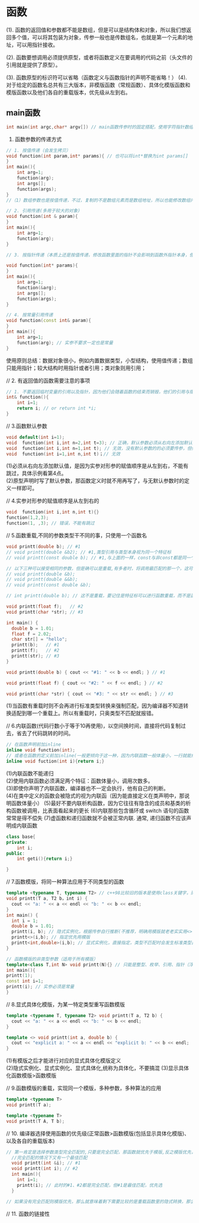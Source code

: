 # 函数

(1). 函数的返回值和参数都不能是数组，但是可以是结构体和对象，所以我们想返回多个值，可以将其包装为对象，传参一般也是传数组名，也就是第一个元素的地址，可以用指针接收。

(2). 函数要想调用必须提供原型，或者将函数定义在要调用的代码之前（头文件的引用就是提供了原型）。

(3). 函数原型的标识符可以省略（函数定义与函数指针的声明不能省略！）
(4). 对于给定的函数名总共有三大版本，非模版函数（常规函数）、具体化模版函数和模版函数以及他们各自的重载版本，优先级从左到右。
## main函数
``` cpp
int main(int argc,char* argv[]) // main函数传参时的固定搭配，使用字符指针数组接收参数是为了兼顾c语言，argc是参数个数，注意，argv[0]永远是main程序名路径,例如："D:\\\\e\\\\c++\\test\\test.exe"，所以argc至少为1，多个传参用空格分隔，如果参数内有空格等特殊字符记得用引号引起来
```
1. 函数参数的传递方式
```cpp
// 1. 按值传递（会发生拷贝）
void function(int param,int* params){ // 也可以将int*替换为int params[]
}
int main(){
    int arg=1;
    function(arg);
    int args[];
    function(args);
}
//（1）数组参数也是按值传递，不过，复制的不是数组元素而是数组地址，所以也能修改数组内元素。

// 2. 引用传递(多用于较大的对象)
void function(int & param){
}
int main(){
    int arg=1;
    function(arg);
}

// 3. 按指针传递（本质上还是按值传递，修改函数里面的指针不会影响到函数外指针本身，但是如果用指针里存储的地址去修改对应地址里的值，那函数外的指针存的地址指向的值也会被修改。因为他们按值传递只是复制的地址，这样就有比较大的风险，如果函数内的指针delete了，那函数外的指针就存的是一个空地址，此时再使用函数外的指针会造成错误，我们可以将指针改成指针引用int *& ptr，让函数内外的指针统一）

void function(int* params){
}
int main(){
    int arg=1;
    function(&arg);
    int args[];
    function(args);
}

// 4. 按常量引用传递
void function(const int& param){
}
int main(){
    int arg=1;
    function(arg); // 实参不要求一定也是常量
}
```
使用原则总结：数据对象很小，例如内置数据类型，小型结构，使用值传递；数组只能用指针；较大结构时用指针或者引用；类对象则用引用；


// 2. 有返回值的函数需要注意的事项
```cpp
// 1. 不要返回临时变量的引用以及指针，因为他们会随着函数的结束而销毁，他们的引用与指针也随之销毁，编译也会报错。
int& function(){
    int i=1;
    return i; // or return int *i;
}
```

// 3.函数默认参数
```cpp
void default(int i=1);
void  function(int i,int n=2,int t=3); // 正确，默认参数必须从右向左添加默认值
void  function(int i,int n=1,int t); // 无效，没有默认参数的的必须要传参，但传参是从左到右，不能跳过，所以还是得传三个参数，默认参数失去意义
void  function(int i=1,int n,int t)；// 无效
```
(1)必须从右向左添加默认值，是因为实参对形参的赋值顺序是从左到右，不能有跳过，具体示例看第4点。  
(2)原型声明时写了默认参数，那函数定义时就不用再写了，与无默认参数时的定义一样即可。

// 4.实参对形参的赋值顺序是从左到右的
```cpp
void  function(int i,int n,int t){}
function(1,2,3);
function(1, ,3); // 错误，不能有跳过
```

// 5.函数重载,不同的参数类型干不同的事，只使用一个函数名
```cpp
void printt(double b); // #1
// void printt(double &b2); // #1,类型引用与类型本身视为同一个特征标
// void printt(const double b); // #1,与上面的一样，const与非const都是同一个特征标

// 以下三种可以接受相同的参数，但是确可以是重载,有多者时，将调用最匹配的那一个，这可以使得我们根据参数时左值、const还是右值去定制函数行为
// void printt(double &b);
// void printt(double &&b);
// void printt(const double &b);

// int printt(double b); // 这不是重载，要记住是特征标可以进行函数重载，而不是函数类型，返回值不同不算重载

void printt(float f);   // #2
void printt(char *str); // #3

int main() {
  double b = 1.01;
  float f = 2.02;
  char str[] = "hello";
  printt(b);   // #1
  printt(f);   // #2
  printt(str); // #3
}

void printt(double b) { cout << "#1: " << b << endl; } // #1

void printt(float f) { cout << "#2: " << f << endl; } // #2

void printt(char *str) { cout << "#3: " << str << endl; } // #3
```
(1)当函数有重载时则不会再进行标准类型转换来强制匹配，因为编译器不知道转换适配到哪一个重载上。所以有重载时，只奥类型不匹配就报错。

// 6.内联函数(代码行数小于等于10再使用)，以空间换时间，直接将代码复制过去，省去了代码跳转的时间。
```cpp
// 在函数声明前加inline
inline void function(int);
// 或者在函数的定义前加inline(一般更倾向于这一种，因为内联函数一般体量小，一行就能解决，直接将定义放到前面即可)
inline void fuction(int i){return i;}
```
(1)内联函数不能递归  
(2)使用内联函数必须满足两个特征：函数体量小，调用次数多。  
(3)即使你声明了内联函数，编译器也不一定会执行，他有自己的判断。  
(4)在类中定义的函数会被隐式的视为内联函（因为能直接定义在类声明中，那说明函数体量小）
(5)最好不要内联析构函数，因为它往往有隐含的成员和基类的析构函数被调用，比表面看起来的更长
(6)内联那些包含循环或 switch 语句的函数常常是得不偿失
(7)虚函数和递归函数就不会被正常内联. 通常, 递归函数不应该声明成内联函数
```cpp
class base{
private:
    int i;
public:
    int geti(){return i;}

}
```

// 7.函数模版，将同一种算法应用于不同类型的函数
```cpp
template <typename T, typename T2> // c++98比较旧的版本是使用class关键字，而不是typename,两者等效。
void printt(T a, T2 b，int i) {
  cout << "a: " << a << endl << "b: " << b << endl;
}
int main() {
  int i = 1;
  double b = 1.01;
  printt(i, b); // 隐式实例化，根据传参自行推断(不推荐，明确用模版就老老实实用<>，避免混乱)
  printt<>(i,b); // 指定优先用模版
  printt<int,double>(i,b); // 显式实例化，直接指定，类型不匹配时会发生标准类型自动转换，注意class指定的泛型一定是要传类型名，而不能是变量，它推断不出来，非类型参数可以自动转换
}

// 函数模版的非类型参数（适用于所有模版）
template<class T,int N> void printt(N){} // 只能是整型、枚举、引用、指针（浮点数不行）
int main(){
printt(1);
const int i=1;
printt(i); // 实参必须是常量
}

```

// 8.显式具体化模版，为某一特定类型重写函数模版
```cpp
template <typename T, typename T2> void printt(T a, T2 b) {
  cout << "a: " << a << endl << "b: " << b << endl;
}

template <> void printt(int a, double b) {
  cout << "explicit a: " << a << endl << "explicit b: " << b << endl;
}
```
(1)有模版之后才能进行对应的显式具体化模版定义  
(2)隐式实例化、显式实例化、显式具体化,统称为具体化，不要搞混
(3)显示具体化函数模版>函数模版

// 9.函数模版的重载，实现同一个模版，多种参数，多种算法的应用
```cpp
template <typename T>
void printt(T a);

template <typename T>
void printt(T A, T b);
```

// 10. 编译器选择使用函数的优先级(正常函数>函数模版(包括显示具体化模版)、以及各自的重载版本)
```cpp
// 第一肯定是选择参数类型完全匹配的,只要是完全匹配，那函数就优先于模版,反之模版优先，
  //完全匹配的情况下又有一个最佳匹配
  void printt(int &i); // #1
  void printt(int i); // #2
  int main(){
    int i=1;
    printt(i); // 此时的#1、#2都是完全匹配，但#1是最佳匹配，优先选
  }

// 如果没有完全匹配则模版优先，那么就意味着剩下需要比较的是重载函数里的隐式转换，那么按照隐式转换的优先级：小转大>大转小，无符号>有符号,如果都是大转小，那就是选差距最小的
```

// 11. 函数的链接性

```cpp

```